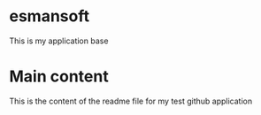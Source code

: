 # esmansoft
This is my application base
# Main content
This is the content of the readme file for my test github application
